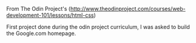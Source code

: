 From The Odin Project's (http://www.theodinproject.com/courses/web-development-101/lessons/html-css)

First project done during the odin project curriculum, I was asked to build the Google.com homepage. 
